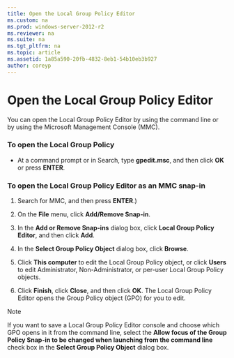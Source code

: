 ```yaml
---
title: Open the Local Group Policy Editor
ms.custom: na
ms.prod: windows-server-2012-r2
ms.reviewer: na
ms.suite: na
ms.tgt_pltfrm: na
ms.topic: article
ms.assetid: 1a85a590-20fb-4832-8eb1-54b10eb3b927
author: coreyp
---
```

# Open the Local Group Policy Editor
You can open the Local Group Policy Editor by using the command line or by using the Microsoft Management Console \(MMC\).  
  
### To open the Local Group Policy  
  
-   At a command prompt or in Search, type **gpedit.msc**, and then click **OK** or press **ENTER**.  
  
### To open the Local Group Policy Editor as an MMC snap\-in  
  
1.  Search for MMC, and then press **ENTER**.\)  
  
2.  On the **File** menu, click **Add\/Remove Snap\-in**.  
  
3.  In the **Add or Remove Snap\-ins** dialog box, click **Local Group Policy Editor**, and then click **Add**.  
  
4.  In the **Select Group Policy Object** dialog box, click **Browse**.  
  
5.  Click **This computer** to edit the Local Group Policy object, or click **Users** to edit Administrator, Non\-Administrator, or per\-user Local Group Policy objects.  
  
6.  Click **Finish**, click **Close**, and then click **OK**. The Local Group Policy Editor opens the Group Policy object \(GPO\) for you to edit.  
  
> [!NOTE]  
> If you want to save a Local Group Policy Editor console and choose which GPO opens in it from the command line, select the **Allow focus of the Group Policy Snap\-in to be changed when launching from the command line** check box in the **Select Group Policy Object** dialog box.  
  


